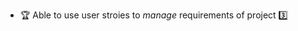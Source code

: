 * <span id="manage-user-stories">:trophy: Able to use user stroies to _manage_ requirements of project :three:</span>
